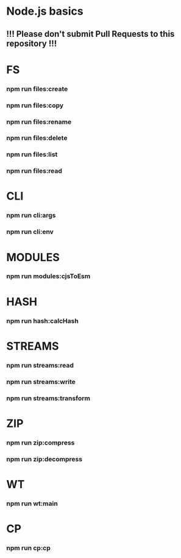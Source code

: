 # Node.js basics

## !!! Please don't submit Pull Requests to this repository !!!

# FS

### npm run files:create

### npm run files:copy

### npm run files:rename

### npm run files:delete

### npm run files:list

### npm run files:read

# CLI

### npm run cli:args

### npm run cli:env

# MODULES

### npm run modules:cjsToEsm

# HASH

### npm run hash:calcHash

# STREAMS

### npm run streams:read

### npm run streams:write

### npm run streams:transform

# ZIP

### npm run zip:compress

### npm run zip:decompress

# WT

### npm run wt:main

# CP

### npm run cp:cp
